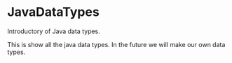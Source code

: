 # JavaDataTypes
Introductory of Java data types.

This is show all the java data types. In the future we will make our own data types.
